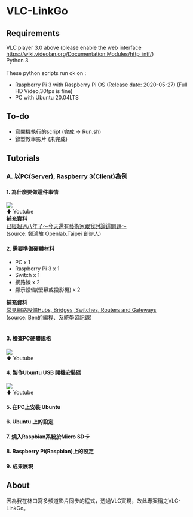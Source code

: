 # VLC-LinkGo

## Requirements
VLC player 3.0 above (please enable the web interface https://wiki.videolan.org/Documentation:Modules/http_intf/)<br />
Python 3
<br />
<br />
These python scripts run ok on : <br />
* Raspberry Pi 3 with Raspberry Pi OS (Release date: 2020-05-27) (Full HD Video,30fps is fine)
* PC with Ubuntu 20.04LTS

## To-do
* 寫開機執行的script (完成 -> Run.sh)
* 錄製教學影片 (未完成)

## Tutorials
### A. 以PC(Server), Raspberry 3(Client)為例
#### 1. 為什麼要做這件事情
[![](http://img.youtube.com/vi/R8QtZ4gKFhM/0.jpg)](http://www.youtube.com/watch?v=R8QtZ4gKFhM "VLC-LinkGo_1.為什麼要做這件事情(Youtube)")<br />
⬆ Youtube<br />
<b>補充資料</b><br />
[已經超過八年了～今天還有藝術家跟我討論這問題～](https://www.facebook.com/honki/posts/10157377229111375)<br />
(source: 鄭鴻旗 Openlab.Taipei 創辦人)<br />
#### 2. 需要準備硬體材料
* PC x 1
* Raspberry Pi 3 x 1
* Switch x 1
* 網路線 x 2
* 顯示設備(螢幕或投影機) x 2

<b>補充資料</b><br />
[常見網路設備Hubs, Bridges, Switches, Routers and Gateways](http://ps.hsuweni.idv.tw/?p=4451)<br />
(source: Ben的編程、系統學習記錄)<br />
 <br />
#### 3. 檢查PC硬體規格
[![](http://img.youtube.com/vi/of4azoeV2nI/0.jpg)](http://www.youtube.com/watch?v=of4azoeV2nI "VLC-LinkGo_3.檢查PC硬體規格(Youtube)") <br />
⬆ Youtube
#### 4. 製作Ubuntu USB 開機安裝碟
[![](http://img.youtube.com/vi/o1RfllJbyxY/0.jpg)](http://www.youtube.com/watch?v=o1RfllJbyxY "VLC-LinkGo_4.製作Ubuntu USB 開機安裝碟(Youtube)") <br />
⬆ Youtube
#### 5. 在PC上安裝 Ubuntu
#### 6. Ubuntu 上的設定
#### 7. 燒入Raspbian系統於Micro SD卡
#### 8. Raspberry Pi(Raspbian)上的設定
#### 9. 成果展現


## About
因為我在林口寫多頻道影片同步的程式，透過VLC實現，故此專案稱之VLC-LinkGo。
